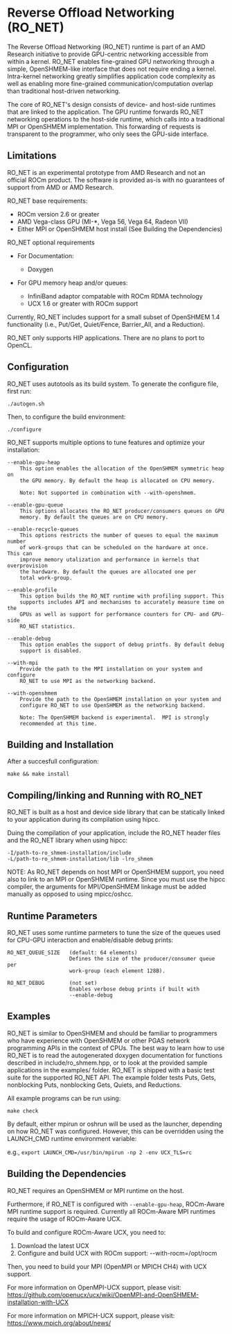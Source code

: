 # Reverse Offload Networking (RO_NET)

The Reverse Offload Networking (RO_NET) runtime is part of an AMD Research
initiative to provide GPU-centric networking accessible from within a kernel.
RO_NET enables fine-grained GPU networking through a simple, OpenSHMEM-like
interface that does not require ending a kernel.  Intra-kernel networking
greatly simplifies application code complexity as well as enabling more
fine-grained communication/computation overlap than traditional host-driven
networking.

The core of RO_NET's design consists of device- and host-side runtimes that
are linked to the application.  The GPU runtime forwards RO_NET networking
operations to the host-side runtime, which calls into a traditional MPI or
OpenSHMEM implementation.  This forwarding of requests is transparent to the
programmer, who only sees the GPU-side interface.

## Limitations

RO_NET is an experimental prototype from AMD Research and not an official ROCm
product.  The software is provided as-is with no guarantees of support from AMD
or AMD Research.

RO_NET base requirements:
* ROCm version 2.6 or greater
* AMD Vega-class GPU (MI-*, Vega 56, Vega 64, Radeon VII)
* Either MPI or OpenSHMEM host install (See Building the Dependencies)

RO_NET optional requirements
 * For Documentation:
     *  Doxygen

 * For GPU memory heap and/or queues:
     *  InfiniBand adaptor compatable with ROCm RDMA technology
     *  UCX 1.6 or greater with ROCm support

Currently, RO_NET includes support for a small subset of OpenSHMEM 1.4
functionality (i.e., Put/Get, Quiet/Fence, Barrier_All, and a Reduction).

RO_NET only supports HIP applications.  There are no plans to port to OpenCL.

## Configuration

RO_NET uses autotools as its build system.  To generate the configure file,
first run:

    ./autogen.sh

Then, to configure the build environment:

    ./configure

RO_NET supports multiple options to tune features and optimize your
installation:

    --enable-gpu-heap
        This option enables the allocation of the OpenSHMEM symmetric heap on
        the GPU memory. By default the heap is allocated on CPU memory.

        Note: Not supported in combination with --with-openshmem.

    --enable-gpu-queue
        This options allocates the RO_NET producer/consumers queues on GPU
        memory. By default the queues are on CPU memory.

    --enable-recycle-queues
        This options restricts the number of queues to equal the maximum number
        of work-groups that can be scheduled on the hardware at once.  This can
        improve memory utalization and performance in kernels that overprovision
        the hardware. By default the queues are allocated one per
        total work-group.

    --enable-profile
        This option builds the RO_NET runtime with profiling support. This
        supports includes API and mechanisms to accurately measure time on the
        GPUs as well as support for performance counters for CPU- and GPU-side
        RO_NET statistics.

    --enable-debug
        This option enables the support of debug printfs. By default debug
        support is disabled.

    --with-mpi
        Provide the path to the MPI installation on your system and configure
        RO_NET to use MPI as the networking backend.

    --with-openshmem
        Provide the path to the OpenSHMEM installation on your system and
        configure RO_NET to use OpenSHMEM as the networking backend.

        Note: The OpenSHMEM backend is experimental.  MPI is strongly
        recommended at this time.

## Building and Installation

After a succesfull configuration:

    make && make install

## Compiling/linking and Running with RO_NET

RO_NET is built as a host and device side library that can be statically linked
to your application during its compilation using hipcc.

Duing the compilation of your application, include the RO_NET header files
and the RO_NET library when using hipcc:

    -I/path-to-ro_shmem-installation/include
    -L/path-to-ro_shmem-installation/lib -lro_shmem

NOTE: As RO_NET depends on host MPI or OpenSHMEM support, you need also to link
to an MPI or OpenSHMEM runtime.  Since you must use the hipcc compiler, the
arguments for MPI/OpenSHMEM linkage must be added manually as opposed to using
mpicc/oshcc.

## Runtime Parameters

RO_NET uses some runtime parmeters to tune the size of the queues used for
CPU-GPU interaction and enable/disable debug prints:

    RO_NET_QUEUE_SIZE   (default: 64 elements)
                        Defines the size of the producer/consumer queue per
                        work-group (each element 128B).

    RO_NET_DEBUG        (not set)
                        Enables verbose debug prints if built with
                        --enable-debug

## Examples

RO_NET is similar to OpenSHMEM and should be familiar to programmers who have
experience with OpenSHMEM or other PGAS network programming APIs in the context
of CPUs.  The best way to learn how to use RO_NET is to read the autogenerated
doxygen documentation for functions described in include/ro_shmem.hpp, or to
look at the provided sample applications in the examples/ folder.
RO_NET is shipped with a basic test suite for the supported RO_NET API.
The example folder tests Puts, Gets, nonblocking Puts, nonblocking Gets,
Quiets, and Reductions.

All example programs can be run using:

    make check

By default, either mpirun or oshrun will be used as the launcher, depending
on how RO_NET was configured.  However, this can be overridden using the
LAUNCH_CMD runtime environment variable:

e.g., `export LAUNCH_CMD=/usr/bin/mpirun -np 2 -env UCX_TLS=rc`

## Building the Dependencies

RO_NET requires an OpenSHMEM or MPI runtime on the host.

Furthermore, if RO_NET is configured with `--enable-gpu-heap`, ROCm-Aware MPI
runtime support is required. Currently all ROCm-Aware MPI runtimes require the
usage of ROCm-Aware UCX.

To build and configure ROCm-Aware UCX, you need to:
 1. Download the latest UCX
 2. Configure and build UCX with ROCm support: --with-rocm=/opt/rocm

Then, you need to build your MPI (OpenMPI or MPICH CH4) with UCX support.

For more information on OpenMPI-UCX support, please visit:
https://github.com/openucx/ucx/wiki/OpenMPI-and-OpenSHMEM-installation-with-UCX

For more information on MPICH-UCX support, please visit:
https://www.mpich.org/about/news/

